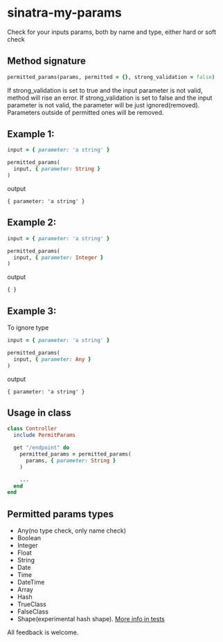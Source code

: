 # sinatra-my-params
Check for your inputs params, both by name and type, either hard or soft check

## Method signature

```ruby
permitted_params(params, permitted = {}, strong_validation = false)
```

If strong_validation is set to true and the input parameter is not valid, method will rise an error. 
If strong_validation is set to false and the input parameter is not valid, the parameter will be just ignored(removed).
Parameters outside of permitted ones will be removed.

## Example 1:

```ruby
input = { parameter: 'a string' }

permitted_params(
  input, { parameter: String }
)
```

output
```
{ parameter: 'a string' }
```

## Example 2:

```ruby
input = { parameter: 'a string' }

permitted_params(
  input, { parameter: Integer }
)
```

output
```
{ }
```

## Example 3:
To ignore type

```ruby
input = { parameter: 'a string' }

permitted_params(
  input, { parameter: Any }
)
```

output
```
{ parameter: 'a string' }
```

## Usage in class

```ruby
class Controller 
  include PermitParams

  get "/endpoint" do
    permitted_params = permitted_params(
      params, { parameter: String }
    )

    ...
  end
end
```

## Permitted params types
  * Any(no type check, only name check)
  * Boolean
  * Integer
  * Float 
  * String
  * Date
  * Time
  * DateTime
  * Array
  * Hash
  * TrueClass 
  * FalseClass
  * Shape(experimental hash shape). [More info in tests](https://github.com/mhero/sinatra-my-params/blob/main/spec/permit_params_shape_spec.rb)

All feedback is welcome.

